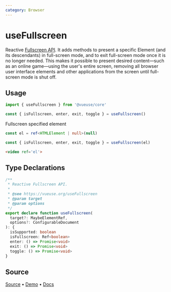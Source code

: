 ```yaml
---
category: Browser
---
```


# useFullscreen

Reactive [Fullscreen API](https://developer.mozilla.org/en-US/docs/Web/API/Fullscreen_API). It adds methods to present a specific Element (and its descendants) in full-screen mode, and to exit full-screen mode once it is no longer needed. This makes it possible to present desired content—such as an online game—using the user's entire screen, removing all browser user interface elements and other applications from the screen until full-screen mode is shut off.

## Usage

```js
import { useFullscreen } from '@vueuse/core'

const { isFullscreen, enter, exit, toggle } = useFullscreen()
```

Fullscreen specified element

```ts
const el = ref<HTMLElement | null>(null)

const { isFullscreen, enter, exit, toggle } = useFullscreen(el)
```

```html
<video ref='el'>
```


<!--FOOTER_STARTS-->
## Type Declarations

```typescript
/**
 * Reactive Fullscreen API.
 *
 * @see https://vueuse.org/useFullscreen
 * @param target
 * @param options
 */
export declare function useFullscreen(
  target?: MaybeElementRef,
  options?: ConfigurableDocument
): {
  isSupported: boolean
  isFullscreen: Ref<boolean>
  enter: () => Promise<void>
  exit: () => Promise<void>
  toggle: () => Promise<void>
}
```

## Source

[Source](https://github.com/vueuse/vueuse/blob/main/packages/core/useFullscreen/index.ts) • [Demo](https://github.com/vueuse/vueuse/blob/main/packages/core/useFullscreen/demo.vue) • [Docs](https://github.com/vueuse/vueuse/blob/main/packages/core/useFullscreen/index.md)


<!--FOOTER_ENDS-->
